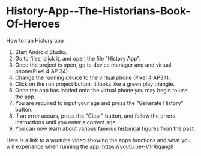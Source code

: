 # History-App--The-Historians-Book-Of-Heroes
How to run History app
1. Start Android Studio.
2. Go to files, click it, and open the file "History App".
3. Once the project is open, go to device manager and and virtual phone(Pixel 4 AP 34)
4. Change the running device to the virtual phone (Pixel 4 AP34). 
5. Click on the run project button, it looks like a green play triangle. 
6. Once the app has loaded onto the virtual phone you may begin to use the app. 
7. You are required to input your age and press the "Generate History" button. 
8. If an error accurs, press the "Clear" button, and follow the errors instructions until you enter a correct age.  
9. You can now learn about various famous historical figures from the past. 

Here is a link to a youtube video showing the apps functions and what you will experiance when running the app. 
https://youtu.be/-V1rRiqang8 
